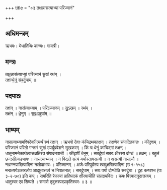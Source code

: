 +++
title = "०३ तक्षन्नासत्याभ्यां परिज्मानं"

+++
## अधिमन्त्रम्
ऋभवः। मेधातिथिः काण्वः। गायत्री।

## मन्त्रः
तक्ष॒न्नास॑त्याभ्यां॒ परि॑ज्मानं सु॒खं रथ॑म् ।  
तक्ष॑न्धे॒नुं स॑ब॒र्दुघा॑म् ॥

## पदपाठः
तक्ष॑न् । नास॑त्याभ्याम् । परि॑ऽज्मानम् । सु॒ऽखम् । रथ॑म् ।  
तक्ष॑न् । धे॒नुम् । स॒बः॒ऽदुघा॑म् ॥

## भाष्यम्
नासत्याभ्यामश्विदेवप्रीत्यर्थं रथं तक्षन् । ऋभवो देवाः कंचिद्रथमतक्षन् । तक्षणेन संपादितवन्तः । कीदृशम् । परिज्मानं परितो गन्तारं सुखं उपर्युपवेशने सुखकरम् । किं च धेनुं कांचिद्गां तक्षन् । धातूनामनेकार्थत्वात्तक्षतिरत्र संपादनवाची । कीदृशीं धेनुम् । सबर्दुघां सबरः क्षीरस्य दोग्ध्रं ॥ तक्षन् । बहुलं छन्दसीत्यडभावः । नासत्याभ्याम् । न विद्यते सत्यं ययोस्तावसत्यौ । न असत्यौ नासत्यौ । नभ्राण्नपादित्यादिना नलोपाभावः । परिज्मानम् । अजेः परिपूर्वस्य श्वन्नुक्षन्नित्यादिना (उ १-१५८) मन्प्रत्ययेऽकारलोप आद्युतात्तत्वं च निपातनात् । सबर्दुघाम् । सबः पयो दोग्धीति सबर्दुघा । दुहः कब्घश्च (पा ३-२-७०) इति कप् । सबरिति रेफान्तं प्रातिपदकं क्षीरवाचीति संप्रदायविदः । कपः पित्त्वादनुदात्तत्वम् । धातुस्वर एव शिष्यते । समासे तृदुत्तरपदप्रकृतिस्वरः ॥ ३ ॥